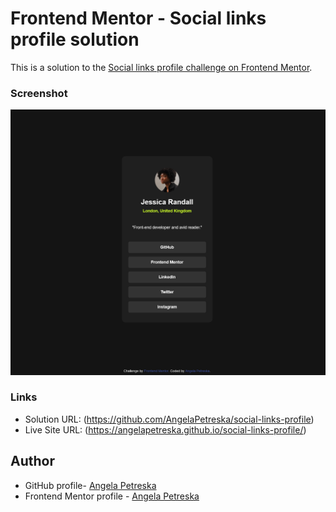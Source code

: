 # Frontend Mentor - Social links profile solution

This is a solution to the [Social links profile challenge on Frontend Mentor](https://www.frontendmentor.io/challenges/social-links-profile-UG32l9m6dQ). 


### Screenshot
 ![Solution image](image.png)

### Links

- Solution URL: (https://github.com/AngelaPetreska/social-links-profile)
- Live Site URL: (https://angelapetreska.github.io/social-links-profile/)

## Author

- GitHub profile- [Angela Petreska](https://github.com/AngelaPetreska)
- Frontend Mentor profile - [Angela Petreska](https://www.frontendmentor.io/profile/)